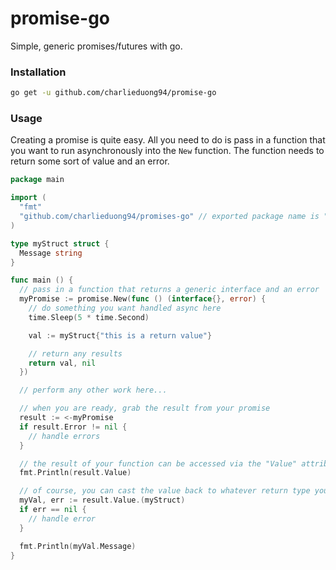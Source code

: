 # promise-go

Simple, generic promises/futures with go.

### Installation

```bash
go get -u github.com/charlieduong94/promise-go
```

### Usage

Creating a promise is quite easy. All you need to do is pass in a function that
you want to run asynchronously into the `New` function. The function needs to return
some sort of value and an error.

```go
package main

import (
  "fmt"
  "github.com/charlieduong94/promises-go" // exported package name is "promise"
)

type myStruct struct {
  Message string
}

func main () {
  // pass in a function that returns a generic interface and an error
  myPromise := promise.New(func () (interface{}, error) {
    // do something you want handled async here
    time.Sleep(5 * time.Second)

    val := myStruct{"this is a return value"}

    // return any results
    return val, nil
  })

  // perform any other work here...

  // when you are ready, grab the result from your promise
  result := <-myPromise
  if result.Error != nil {
    // handle errors
  }

  // the result of your function can be accessed via the "Value" attribute
  fmt.Println(result.Value)

  // of course, you can cast the value back to whatever return type you need
  myVal, err := result.Value.(myStruct)
  if err == nil {
    // handle error
  }

  fmt.Println(myVal.Message)
}
```
